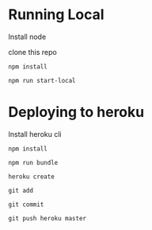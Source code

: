 # Running Local

Install node

clone this repo 

```npm install```

```npm run start-local```

# Deploying to heroku

Install heroku cli

```npm install```

```npm run bundle```

```heroku create```

```git add```

```git commit```

```git push heroku master```
